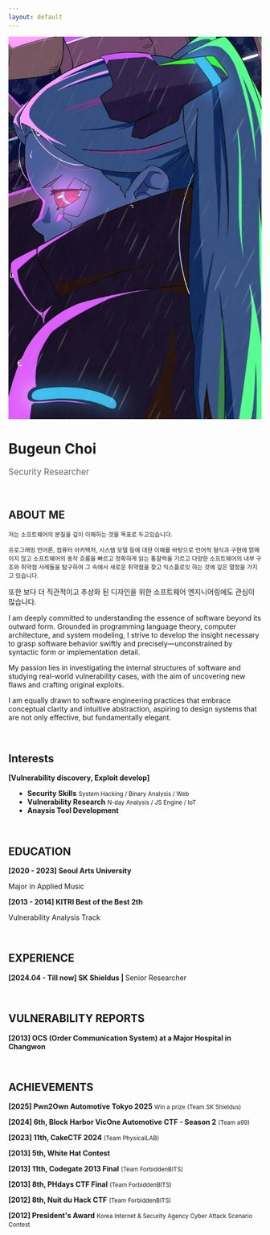 ```yaml
---
layout: default
---
```


<img class="profile-picture" src="Rebekah.jpg">
<h1><b>Bugeun Choi</b></h1>
<p style="font-size: 1.2em; color: #666;" data-ke-size="size16">
Security Researcher
</p>
&nbsp;

## ABOUT ME

<p><small>
저는 소프트웨어의 본질을 깊이 이해하는 것을 목표로 두고있습니다. 

프로그래밍 언어론, 컴퓨터 아키텍처, 시스템 모델 등에 대한 이해를 바탕으로 언어적 형식과 구현에 얽매이지 않고 소프트웨어의 동작 흐름을 빠르고 정확하게 읽는 통찰력을 기르고
다양한 소프트웨어의 내부 구조와 취약점 사례들을 탐구하여 그 속에서 새로운 취약점을 찾고 익스플로잇 하는 것에 깊은 열정을 가지고 있습니다.</small>

또한 보다 더 직관적이고 추상화 된 디자인을 위한 소프트웨어 엔지니어링에도 관심이 많습니다.
</p>
<p>I am deeply committed to understanding the essence of software beyond its outward form.
Grounded in programming language theory, computer architecture, and system modeling, I strive to develop the insight necessary to grasp software behavior swiftly and precisely—unconstrained by syntactic form or implementation detail.

My passion lies in investigating the internal structures of software and studying real-world vulnerability cases, with the aim of uncovering new flaws and crafting original exploits.

I am equally drawn to software engineering practices that embrace conceptual clarity and intuitive abstraction, aspiring to design systems that are not only effective, but fundamentally elegant.</p>
&nbsp;

<!--
## Interests
>
* <b>Vulnerability Research & Exploit Dev</b> <small>1-day / 0-day</small>
* <b>CTF/Wargame</b> <small>System Hacking / Binary Analysis / Web</small>
* <b>Analysis tool Development</b>
* <b>Computer Science</b>

&nbsp; 
-->

## Interests

<b>[Vulnerability discovery, Exploit develop]</b>
<br>
<section style="padding-left: 1em;">
  <ul>
    <li>
    <b>Security Skills</b>
    <small>System Hacking / Binary Analysis / Web</small>
    </li>
    <li>
    <b>Vulnerability Research</b> 
    <small>N-day Analysis / JS Engine / IoT</small>
    </li>
    <li>
    <b>Anaysis Tool Development</b>
    </li>
  </ul>
</section>

&nbsp;

## EDUCATION
  
<p data-ke-size="size16">
<b>[2020 - 2023] Seoul Arts University</b>
</p>
<p data-ke-size="size14">Major in Applied Music</p>     
<p data-ke-size="size16">
<b>[2013 - 2014] KITRI Best of the Best 2th</b>
</p>
<p data-ke-size="size14">Vulnerability Analysis Track</p>
&nbsp;

## EXPERIENCE
<p data-ke-size="size16"><b>[2024.04 - Till now] SK Shieldus | </b> Senior Researcher</p>
&nbsp;

## VULNERABILITY REPORTS
<p data-ke-size="size16"><b>[2013] OCS (Order Communication System) at a Major Hospital in Changwon</b></p>

&nbsp;


## ACHIEVEMENTS

<p data-ke-size="size16">
<b>[2025] Pwn2Own Automotive Tokyo 2025</b> <small> Win a prize (Team SK Shieldus) </small>
</p>
<p data-ke-size="size16">
<b>[2024] 6th, Block Harbor VicOne Automotive CTF - Season 2</b> <small> (Team a99) </small>
</p>
<p data-ke-size="size16">
<b>[2023] 11th, CakeCTF 2024</b> <small> (Team PhysicalLAB) </small>
</p>
<p data-ke-size="size16">
<b>[2013] 5th, White Hat Contest</b>
</p>
<p data-ke-size="size16">
<b>[2013] 11th, Codegate 2013 Final</b> <small>(Team ForbiddenBITS)</small>
</p>
<p data-ke-size="size16">
<b>[2013] 8th, PHdays CTF Final</b> <small>(Team ForbiddenBITS)</small>
</p>
<p data-ke-size="size16">
<b>[2012] 8th, Nuit du Hack CTF</b> <small>(Team ForbiddenBITS)</small>
</p>
<p data-ke-size="size16">
<b>[2012] President's Award</b> <small>Korea Internet &amp; Security Agency Cyber Attack Scenario Contest</small>
</p>
&nbsp;
